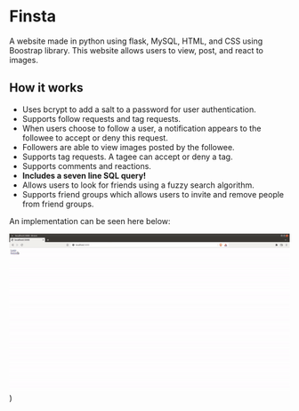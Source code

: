 # Finsta

A website made in python using flask, MySQL, HTML, and CSS using Boostrap library.
This website allows users to view, post, and react to images.

## How it works
- Uses bcrypt to add a salt to a password for user authentication.
- Supports follow requests and tag requests.
- When users choose to follow a user, a notification appears to the followee to accept or deny this request.
- Followers are able to view images posted by the followee.
- Supports tag requests.  A tagee can accept or deny a tag.
- Supports comments and reactions.
- **Includes a seven line SQL query!**
- Allows users to look for friends using a fuzzy search algorithm.
- Supports friend groups which allows users to invite and remove people from friend groups.

An implementation can be seen here below:

![Finsta](https://github.com/seamusgould/Finsta/blob/master/Finsta.gif?raw=true))